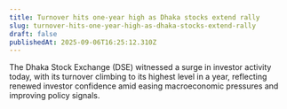 ```yaml
---
title: Turnover hits one-year high as Dhaka stocks extend rally
slug: turnover-hits-one-year-high-as-dhaka-stocks-extend-rally
draft: false
publishedAt: 2025-09-06T16:25:12.310Z
---
```


The Dhaka Stock Exchange (DSE) witnessed a surge in investor activity today, with its turnover climbing to its highest level in a year, reflecting renewed investor confidence amid easing macroeconomic pressures and improving policy signals.
